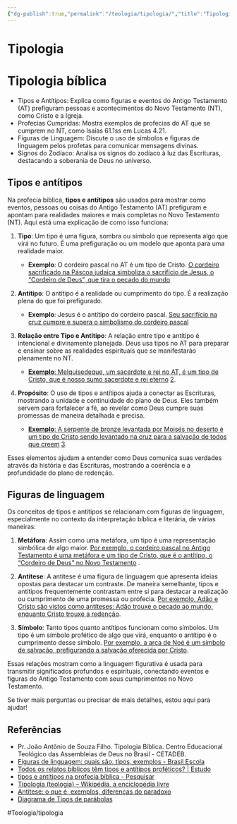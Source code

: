 ```yaml
---
{"dg-publish":true,"permalink":"/teologia/tipologia/","title":"Tipologia","metatags":{"description":"Na profecia bíblica, tipos e antítipos são usados para mostrar coisas prefiguram e apontam para realidades maiores e mais completas"},"updated":"2025-01-11T12:34:41.657-03:00"}
---
```


# Tipologia
# Tipologia bíblica

- Tipos e Antítipos: Explica como figuras e eventos do Antigo Testamento (AT) prefiguram pessoas e acontecimentos do Novo Testamento (NT), como Cristo e a Igreja.
- Profecias Cumpridas: Mostra exemplos de profecias do AT que se cumprem no NT, como Isaías 61.1ss em Lucas 4.21.
- Figuras de Linguagem: Discute o uso de símbolos e figuras de linguagem pelos profetas para comunicar mensagens divinas.
- Signos do Zodíaco: Analisa os signos do zodíaco à luz das Escrituras, destacando a soberania de Deus no universo.

## Tipos e antítipos

Na profecia bíblica, **tipos e antítipos** são usados para mostrar como eventos, pessoas ou coisas do Antigo Testamento (AT) prefiguram e apontam para realidades maiores e mais completas no Novo Testamento (NT). Aqui está uma explicação de como isso funciona:

1. **Tipo**: Um tipo é uma figura, sombra ou símbolo que representa algo que virá no futuro. É uma prefiguração ou um modelo que aponta para uma realidade maior.
    
    - **Exemplo**: O cordeiro pascal no AT é um tipo de Cristo. [O cordeiro sacrificado na Páscoa judaica simboliza o sacrifício de Jesus, o “Cordeiro de Deus”, que tira o pecado do mundo][tipos-antitipos]
2. **Antítipo**: O antítipo é a realidade ou cumprimento do tipo. É a realização plena do que foi prefigurado.
    
    - **Exemplo**: Jesus é o antítipo do cordeiro pascal. [Seu sacrifício na cruz cumpre e supera o simbolismo do cordeiro pascal][tipos-antitipos]
3. **Relação entre Tipo e Antítipo**: A relação entre tipo e antítipo é intencional e divinamente planejada. Deus usa tipos no AT para preparar e ensinar sobre as realidades espirituais que se manifestarão plenamente no NT.
    
    - [**Exemplo**: Melquisedeque, um sacerdote e rei no AT, é um tipo de Cristo, que é nosso sumo sacerdote e rei eterno][tipos-antitipos] [2][tipos-profecia].
4. **Propósito**: O uso de tipos e antítipos ajuda a conectar as Escrituras, mostrando a unidade e continuidade do plano de Deus. Eles também servem para fortalecer a fé, ao revelar como Deus cumpre suas promessas de maneira detalhada e precisa.
    
    - [**Exemplo**: A serpente de bronze levantada por Moisés no deserto é um tipo de Cristo sendo levantado na cruz para a salvação de todos que creem][tipos-antitipos] [3][tipologia].

Esses elementos ajudam a entender como Deus comunica suas verdades através da história e das Escrituras, mostrando a coerência e a profundidade do plano de redenção.

## Figuras de linguagem

Os conceitos de tipos e antítipos se relacionam com figuras de linguagem, especialmente no contexto da interpretação bíblica e literária, de várias maneiras:

1. **Metáfora**: Assim como uma metáfora, um tipo é uma representação simbólica de algo maior. [Por exemplo, o cordeiro pascal no Antigo Testamento é uma metáfora e um tipo de Cristo, que é o antítipo, o “Cordeiro de Deus” no Novo Testamento][figuras-de-linguagem] .
    
2. **Antítese**: A antítese é uma figura de linguagem que apresenta ideias opostas para destacar um contraste. De maneira semelhante, tipos e antítipos frequentemente contrastam entre si para destacar a realização ou cumprimento de uma promessa ou profecia. [Por exemplo, Adão e Cristo são vistos como antíteses: Adão trouxe o pecado ao mundo, enquanto Cristo trouxe a redenção][antitese].
    
3. **Símbolo**: Tanto tipos quanto antítipos funcionam como símbolos. Um tipo é um símbolo profético de algo que virá, enquanto o antítipo é o cumprimento desse símbolo. [Por exemplo, a arca de Noé é um símbolo de salvação, prefigurando a salvação oferecida por Cristo][figuras-de-linguagem].

Essas relações mostram como a linguagem figurativa é usada para transmitir significados profundos e espirituais, conectando eventos e figuras do Antigo Testamento com seus cumprimentos no Novo Testamento.

Se tiver mais perguntas ou precisar de mais detalhes, estou aqui para ajudar!

## Referências 

- Pr. João Antônio de Souza Filho. Tipologia Bíblica. Centro Educacional Teológico das Assembleias de Deus no Brasil - CETADEB.
- [Figuras de linguagem: quais são, tipos, exemplos - Brasil Escola][figuras-de-linguagem]
- [Todos os relatos bíblicos têm tipos e antítipos proféticos? | Estudo][tipos-antitipos]
- [tipos e antítipos na profecia bíblica - Pesquisar][tipos-profecia]
- [Tipologia (teologia) – Wikipédia, a enciclopédia livre][tipologia]
- [Antítese: o que é, exemplos, diferenças do paradoxo][antitese]
- [Diagrama de Tipos de parábolas](Tipos-de-parabolas.md)

[tipos-antitipos]: <https://www.jw.org/pt/biblioteca/revistas/w20150315/tipos-antitipos/>
[tipos-profecia]: <https://bing.com/search?q=tipos+e+ant%C3%ADtipos+na+profecia+b%C3%ADblica>
[tipologia]: <https://pt.wikipedia.org/wiki/Tipologia_%28teologia%29>
[figuras-de-linguagem]: <https://brasilescola.uol.com.br/gramatica/figuras-linguagem.htm>
[antitese]: <https://brasilescola.uol.com.br/gramatica/antitese.htm>

#Teologia/tipologia
